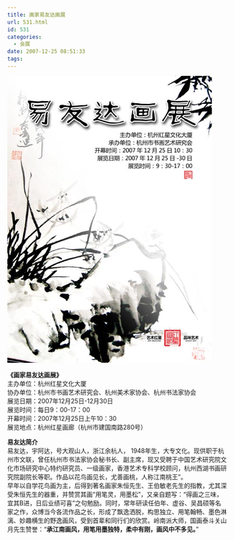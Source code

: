 ```yaml
---
title: 画家易友达画展
url: 531.html
id: 531
categories:
  - 会展
date: 2007-12-25 08:51:33
tags:
---
```


![](/images/attachments/month_0712/2200712251919.jpg)  
  
**《画家易友达画展》**  
主办单位：杭州红星文化大厦  
协办单位：杭州市书画艺术研究会、杭州美术家协会、杭州书法家协会  
展览日期：2007年12月25日-12月30日  
展览时间：每日9：00-17：00  
开幕时间：2007年12月25日上午10：30  
展览地点：杭州红星画廊（杭州市建国南路280号）  
  
**易友达简介**  
易友达，宇阿达，号大观山人，浙江余杭人， 1948年生，大专文化。现供职于杭州市文联，曾任杭州市书法家协会秘书长、副主席，现又受聘于中国艺术研究院文化市场研究中心特约研究员、一级画家，香港艺术专科学校顾问，杭州西湖书画研究院副院长等职。作品以花鸟画见长，尤善画桃，人称江南桃王”。  
早年以自学花鸟画为主，后得到著名画家朱恒先生、王伯敏老先生的指教，尤其深受朱恒先生的器重，并赞赏其画“用笔灵，用墨松”，又亲自题写：“得画之三味，宜其B进，日后业绩可喜”之句勉励。同时，常年研读任伯年、虚谷、吴昌硕等名家之作，众博当今各流作品之长，形成了飘逸洒脱，构思独立、用笔翰畅、墨色淋漓、妙趣横生的野逸画风，受到首辈和同行们的欣赏。岭南派大师，国画泰斗关山月先生赞誉：“**承江南画风，用笔用墨独特，柔中有刚，画风中不多见。**”